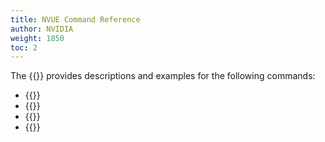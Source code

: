```yaml
---
title: NVUE Command Reference
author: NVIDIA
weight: 1850
toc: 2
---
```

The {{<exlink url="https://docs.nvidia.com/networking-ethernet-software/nvue-reference/" text="NVUE command reference for Cumulus Linux">}} provides descriptions and examples for the following commands:
- {{<exlink url="https://docs.nvidia.com/networking-ethernet-software/nvue-reference/Show-Commands/" text="show commands">}}
- {{<exlink url="https://docs.nvidia.com/networking-ethernet-software/nvue-reference/Set-and-Unset-Commands/" text="nv set and nv unset commands">}}
- {{<exlink url="https://docs.nvidia.com/networking-ethernet-software/nvue-reference/Config-Commands/" text="nv config commands">}}
- {{<exlink url="https://docs.nvidia.com/networking-ethernet-software/nvue-reference/Action-Commands/" text="nv action commands">}}
